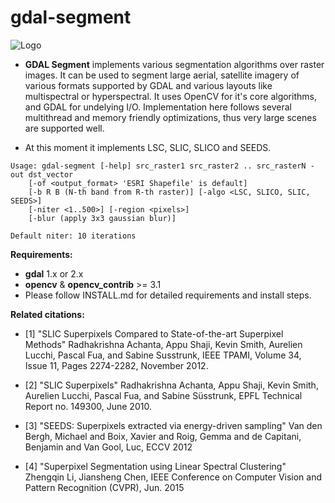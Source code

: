 # gdal-segment

![Logo](https://github.com/cbalint13/gdal-segment/blob/master/samples/logo/small_logo.gif)

 * **GDAL Segment** implements various segmentation algorithms over raster images. It can
be used to segment large aerial, satellite imagery of various formats supported by GDAL and
various layouts like multispectral or hyperspectral. It uses OpenCV for it's core algorithms,
and GDAL for undelying I/O. Implementation here follows several multithread and memory
friendly optimizations, thus very large scenes are supported well.

 * At this moment it implements LSC, SLIC, SLICO and SEEDS.

```
Usage: gdal-segment [-help] src_raster1 src_raster2 .. src_rasterN -out dst_vector
    [-of <output_format> 'ESRI Shapefile' is default]
    [-b R B (N-th band from R-th raster)] [-algo <LSC, SLICO, SLIC, SEEDS>]
    [-niter <1..500>] [-region <pixels>]
    [-blur (apply 3x3 gaussian blur)]

Default niter: 10 iterations
```

**Requirements:**

 - **gdal** 1.x or 2.x
 - **opencv** & **opencv_contrib** >= 3.1
 - Please follow INSTALL.md for detailed requirements and install steps.

**Related citations:**

 * [1] "SLIC Superpixels Compared to State-of-the-art Superpixel Methods"
 Radhakrishna Achanta, Appu Shaji, Kevin Smith, Aurelien Lucchi, Pascal Fua,
 and Sabine Susstrunk, IEEE TPAMI, Volume 34, Issue 11, Pages 2274-2282,
 November 2012.

 * [2] "SLIC Superpixels" Radhakrishna Achanta, Appu Shaji, Kevin Smith,
 Aurelien Lucchi, Pascal Fua, and Sabine Süsstrunk, EPFL Technical
 Report no. 149300, June 2010.

 * [3] "SEEDS: Superpixels extracted via energy-driven sampling"
 Van den Bergh, Michael and Boix, Xavier and Roig, Gemma and de Capitani,
 Benjamin and Van Gool, Luc, ECCV 2012

 * [4] "Superpixel Segmentation using Linear Spectral Clustering"
 Zhengqin Li, Jiansheng Chen, IEEE Conference on Computer Vision and Pattern
 Recognition (CVPR), Jun. 2015

